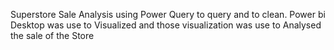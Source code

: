 Superstore Sale Analysis using Power Query to query and to clean.
Power bi Desktop was use to Visualized and those visualization was use to Analysed the sale of the Store 
